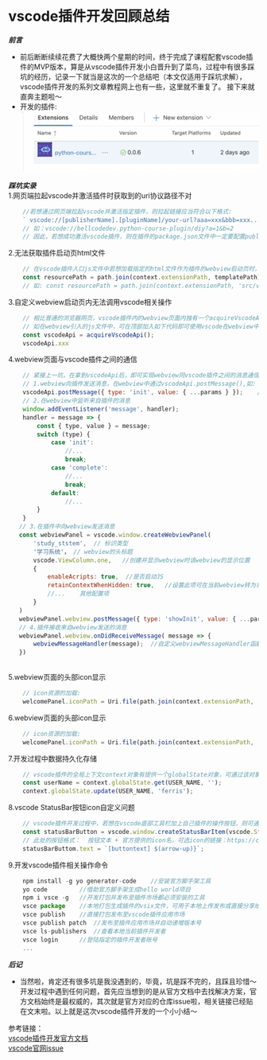 # vscode插件开发回顾总结
**_前言_**  
- 前后断断续续花费了大概快两个星期的时间，终于完成了课程配套vscode插件的MVP版本，算是从vscode插件开发小白晋升到了菜鸟，过程中有很多踩坑的经历，记录一下就当是这次的一个总结吧（本文仅适用于踩坑求解），vscode插件开发的系列文章教程网上也有一些，这里就不重复了。 接下来就直奔主题啦～   
- 开发的插件:
![avator](./asset/images/vscode-plugin.png) 

**_踩坑实录_**  
1.网页端拉起vscode并激活插件时获取到的uri协议路径不对  
```javascript
    //若想通过网页端拉起vscode并激活指定插件，则拉起链接应当符合以下格式:
    ` vscode://[publisherName].[pluginName]/your-url?aaa=xxx&bbb=xxx... `
    // 如：vscode://bellcodedev.python-course-plugin/diy?a=1&b=2
    // 因此，若想成功激活vscode插件，则在插件的package.json文件中一定要配置publisher字段
```
2.无法获取插件启动页html文件  
```javascript
    // 在vscode插件入口js文件中若想加载指定的html文件作为插件的webview启动页时，加载的本地html资源路径需以插件全局上下文对象的扩展路径 + html文件的相对路径，格式如下: 
    const resourcePath = path.join(context.extensionPath, templatePath);
    // 如: const resourcePath = path.join(context.extensionPath, 'src/view/index.html');
```
3.自定义webview启动页内无法调用vscode相关操作  
```javascript
    // 相比普通的浏览器网页，vscode插件内的webview页面内独有一个acquireVscodeApi()方法，可用于调用vscode相关操作
    // 如在webview引入的js文件中，可在顶部加入如下代码即可使用vscode在webview中提供的方法:
    const vscodeApi = acquireVscodeApi();
    vscodeApi.xxx
```
4.webview页面与vscode插件之间的通信  
```javascript
    // 紧接上一坑，在拿到vscodeApi后，即可实现webview同vscode插件之间的消息通信
    // 1.webview向插件发送消息，在webview中通过vscodeApi.postMessage(),如:
    vscodeApi.postMessage({ type: 'init', value: { ...params } });    // 传输的对象格式可自定义，满足自己的需求即可
    // 2.在webview中监听来自插件的消息
    window.addEventListener('message', handler);
    handler = message => {
        const { type, value } = message;
        switch (type) {
            case 'init':
                //...
                break;
            case 'complete':
                //...
                break;
            default:
                //...
        }
    }
   // 3.在插件中向webview发送消息
   const webviewPanel = vscode.window.createWebviewPanel(
       'study_ststem',  // 标识类型
       '学习系统'， // webview的头标题
       vscode.ViewColumn.one,   //创建并显示webview时该webview的显示位置
       {
           enableAcripts: true,  //是否启动JS
           retainContextWhenHidden: true,   //设置此项可在当前webview转为背景选项卡（即未聚焦）时不销毁当前webview，避免再次显示时重新渲染(但设置为true时会有一定的性能影响)
           //...    其他配置项
       }
   )
   webviewPanel.webview.postMessage({ type: 'showInit', value: { ...params }});
   // 4.插件接收来自webview发送的消息
   webviewPanel.webview.onDidReceiveMessage( message => {
       webviewMessageHandler(message);  //自定义webviewMessageHandler函数处理消息
   })
    
```
5.webview页面的头部icon显示  
```javascript
    // icon资源的加载:
    welcomePanel.iconPath = Uri.file(path.join(context.extensionPath, 'images/webview-icon-path.png'));
```
6.webview页面的头部icon显示  
```javascript
    // icon资源的加载:
    welcomePanel.iconPath = Uri.file(path.join(context.extensionPath, 'images/webview-icon-path.png'));
```
7.开发过程中数据持久化存储
```javascript
    // vscode插件的全局上下文context对象有提供一个globalState对象，可通过该对象的get/update方法来获取和存储想持久化的数据哦，如下示例:
    const userName = context.globalState.get(USER_NAME, '');
    context.globalState.update(USER_NAME, 'ferris');
```
8.vscode StatusBar按钮icon自定义问题
```javascript
    // vscode插件开发过程中，若想在vscode底部工具栏加上自己插件的操作按钮，则可通过注册一个StatusBarItem来实现，但目前还无法实现给Item添加自定义icon图标，仅能使用官方提供的icon（官方仓库的issue也有人反馈，可能还没提上议程吧。。。相关issue可见：https://github.com/microsoft/vscode/issues/72244），因此目前还是只能使用官方提供的icon具体用法如下:
    const statusBarButton = vscode.window.createStatusBarItem(vscode.StatusBarAlignmet.Left, 100);
    // 此处的按钮格式：  按钮文本 + 官方提供的icon名，可选icon的链接：https://code.visualstudio.com/api/references/icons-in-labels#icon-listing
    statusBarButtom.text = `[buttontext] $(arrow-up)}`;
```
9.开发vscode插件相关操作命令
```javascript
    npm install -g yo generator-code    //安装官方脚手架工具
    yo code         //借助官方脚手架生成hello world项目
    npm i vsce -g   //开发打包并发布至插件市场都必须安装的工具
    vsce package    //本地打包生成插件的vsix文件，可用于本地上传发布或直接分享给他人直接本地安装插件
    vsce publish    //直接打包发布至vscode插件应用市场
    vsce publish patch  //发布至插件应用市场并自动递增版本号
    vsce ls-publishers  //查看本地当前插件开发者
    vsce login      //登陆指定的插件开发者账号
    ...
```

**_后记_**  
- 当然啦，肯定还有很多坑是我没遇到的，毕竟，坑是踩不完的，且踩且珍惜～开发过程中遇到任何问题，首先应当想到的是从官方文档中去找解决方案，官方文档始终是最权威的，其次就是官方对应的仓库issue啦，相关链接已经贴在文末啦。以上就是这次vscode插件开发的一个小小结～



参考链接：  
[vscode插件开发官方文档](https://code.visualstudio.com/api)   
[vscode官网issue](https://github.com/microsoft/vscode/issues)   
